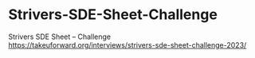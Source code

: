 # Strivers-SDE-Sheet-Challenge
 Strivers SDE Sheet – Challenge https://takeuforward.org/interviews/strivers-sde-sheet-challenge-2023/
